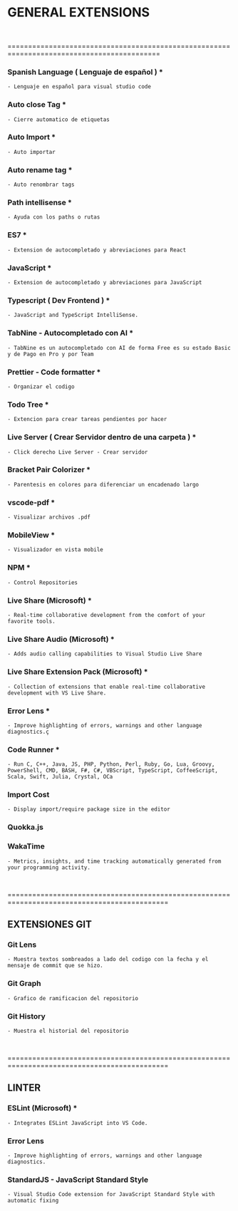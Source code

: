 

# GENERAL EXTENSIONS 

<br>

===========================================================================================

### Spanish Language  ( Lenguaje de español )   *
    - Lenguaje en español para visual studio code


### Auto close Tag *
    - Cierre automatico de etiquetas


### Auto Import *
    - Auto importar


### Auto rename tag * 
    - Auto renombrar tags


### Path intellisense *
    - Ayuda con los paths o rutas

### ES7     *
    - Extension de autocompletado y abreviaciones para React


### JavaScript      *
    - Extension de autocompletado y abreviaciones para JavaScript 


### Typescript ( Dev Frontend ) *
    - JavaScript and TypeScript IntelliSense.


### TabNine - Autocompletado con AI     *
    - TabNine es un autocompletado con AI de forma Free es su estado Basic y de Pago en Pro y por Team


### Prettier - Code formatter   *
    - Organizar el codigo


### Todo Tree   *
    - Extencion para crear tareas pendientes por hacer 


### Live Server ( Crear Servidor dentro de una carpeta )    *
    - Click derecho Live Server - Crear servidor


### Bracket Pair Colorizer *
    - Parentesis en colores para diferenciar un encadenado largo


### vscode-pdf  *
    - Visualizar archivos .pdf


### MobileView *
    - Visualizador en vista mobile


### NPM *
    - Control Repositories

### Live Share (Microsoft)  *
    - Real-time collaborative development from the comfort of your favorite tools.


### Live Share Audio (Microsoft)    *
    - Adds audio calling capabilities to Visual Studio Live Share


### Live Share Extension Pack (Microsoft)   *
    - Collection of extensions that enable real-time collaborative development with VS Live Share.


### Error Lens      *
    - Improve highlighting of errors, warnings and other language diagnostics.ç


### Code Runner     *
    - Run C, C++, Java, JS, PHP, Python, Perl, Ruby, Go, Lua, Groovy, PowerShell, CMD, BASH, F#, C#, VBScript, TypeScript, CoffeeScript, Scala, Swift, Julia, Crystal, OCa


### Import Cost
    - Display import/require package size in the editor


### Quokka.js


### WakaTime
    - Metrics, insights, and time tracking automatically generated from your programming activity.



<br>


=============================================================================================

## EXTENSIONES GIT

### Git Lens
    - Muestra textos sombreados a lado del codigo con la fecha y el mensaje de commit que se hizo.

### Git Graph
    - Grafico de ramificacion del repositorio

### Git History
    - Muestra el historial del repositorio

<br>


=============================================================================================

## LINTER

### ESLint (Microsoft)      *
    - Integrates ESLint JavaScript into VS Code.


### Error Lens
    - Improve highlighting of errors, warnings and other language diagnostics.

### StandardJS - JavaScript Standard Style
    - Visual Studio Code extension for JavaScript Standard Style with automatic fixing










